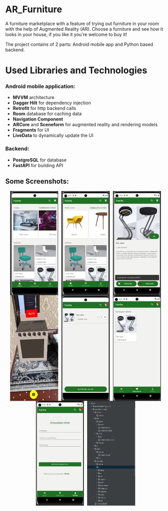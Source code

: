 # AR_Furniture

A furniture marketplace with a feature of trying out furniture in your room with the help of Augmented Reality (AR). Choose a furniture and see how it looks in your house, if you like it you're welcome to buy it!

The project contains of 2 parts: Android mobile app and Python based backend.

# Used Libraries and Technologies
### Android mobile application:
* **MVVM** architecture
* **Dagger Hilt** for dependency injection
* **Retrofit** for http backend calls
* **Room** database for caching data
* **Navigation Component**
* **ARCore** and **Sceneform** for augmented reality and rendering models
* **Fragments** for UI
* **LiveData** to dynamically update the UI

### Backend:
* **PostgreSQL** for database
* **FastAPI** for building API

## Some Screenshots:

<div style="display: flex; justify-content: center;">
    <img src="Images/1.png" alt="1" style="width: 30%; margin: 0 1%;" />
    <img src="Images/2.png" alt="2" style="width: 30%; margin: 0 1%;" />
    <img src="Images/3.png" alt="3" style="width: 30%; margin: 0 1%;" />
</div>
<div style="display: flex; justify-content: center;">
    <img src="Images/4.jpg" alt="4" style="width: 30%; margin: 0 1%;" />
    <img src="Images/5.png" alt="5" style="width: 30%; margin: 0 1%;" />
    <img src="Images/6.png" alt="6" style="width: 30%; margin: 0 1%;" />
</div>
<div style="display: flex; justify-content: center;">
    <img src="Images/7.png" alt="7" style="width: 30%; margin: 0 1%;" />
    <img src="Images/architecture.png" alt="Code Architecture" style="width: 30%; margin: 0 1%;" />
</div>
